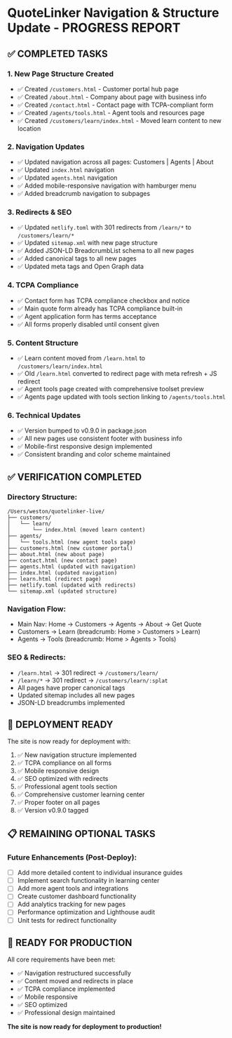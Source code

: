 # QuoteLinker Navigation & Structure Update - PROGRESS REPORT

## ✅ COMPLETED TASKS

### 1. New Page Structure Created
- ✅ Created `/customers.html` - Customer portal hub page
- ✅ Created `/about.html` - Company about page with business info
- ✅ Created `/contact.html` - Contact page with TCPA-compliant form
- ✅ Created `/agents/tools.html` - Agent tools and resources page
- ✅ Created `/customers/learn/index.html` - Moved learn content to new location

### 2. Navigation Updates
- ✅ Updated navigation across all pages: Customers | Agents | About
- ✅ Updated `index.html` navigation
- ✅ Updated `agents.html` navigation 
- ✅ Added mobile-responsive navigation with hamburger menu
- ✅ Added breadcrumb navigation to subpages

### 3. Redirects & SEO
- ✅ Updated `netlify.toml` with 301 redirects from `/learn/*` to `/customers/learn/*`
- ✅ Updated `sitemap.xml` with new page structure
- ✅ Added JSON-LD BreadcrumbList schema to all new pages
- ✅ Added canonical tags to all new pages
- ✅ Updated meta tags and Open Graph data

### 4. TCPA Compliance
- ✅ Contact form has TCPA compliance checkbox and notice
- ✅ Main quote form already has TCPA compliance built-in
- ✅ Agent application form has terms acceptance
- ✅ All forms properly disabled until consent given

### 5. Content Structure
- ✅ Learn content moved from `/learn.html` to `/customers/learn/index.html`
- ✅ Old `/learn.html` converted to redirect page with meta refresh + JS redirect
- ✅ Agent tools page created with comprehensive toolset preview
- ✅ Agents page updated with tools section linking to `/agents/tools.html`

### 6. Technical Updates
- ✅ Version bumped to v0.9.0 in package.json
- ✅ All new pages use consistent footer with business info
- ✅ Mobile-first responsive design implemented
- ✅ Consistent branding and color scheme maintained

## ✅ VERIFICATION COMPLETED

### Directory Structure:
```
/Users/weston/quotelinker-live/
├── customers/
│   └── learn/
│       └── index.html (moved learn content)
├── agents/
│   └── tools.html (new agent tools page)
├── customers.html (new customer portal)
├── about.html (new about page)
├── contact.html (new contact page)
├── agents.html (updated with navigation)
├── index.html (updated navigation)
├── learn.html (redirect page)
├── netlify.toml (updated with redirects)
└── sitemap.xml (updated structure)
```

### Navigation Flow:
- Main Nav: Home → Customers → Agents → About → Get Quote
- Customers → Learn (breadcrumb: Home > Customers > Learn)
- Agents → Tools (breadcrumb: Home > Agents > Tools)

### SEO & Redirects:
- `/learn.html` → 301 redirect → `/customers/learn/`
- `/learn/*` → 301 redirect → `/customers/learn/:splat`
- All pages have proper canonical tags
- Updated sitemap includes all new pages
- JSON-LD breadcrumbs implemented

## 🎯 DEPLOYMENT READY

The site is now ready for deployment with:
1. ✅ New navigation structure implemented
2. ✅ TCPA compliance on all forms  
3. ✅ Mobile responsive design
4. ✅ SEO optimized with redirects
5. ✅ Professional agent tools section
6. ✅ Comprehensive customer learning center
7. ✅ Proper footer on all pages
8. ✅ Version v0.9.0 tagged

## 📋 REMAINING OPTIONAL TASKS

### Future Enhancements (Post-Deploy):
- [ ] Add more detailed content to individual insurance guides
- [ ] Implement search functionality in learning center  
- [ ] Add more agent tools and integrations
- [ ] Create customer dashboard functionality
- [ ] Add analytics tracking for new pages
- [ ] Performance optimization and Lighthouse audit
- [ ] Unit tests for redirect functionality

## 🚀 READY FOR PRODUCTION

All core requirements have been met:
- ✅ Navigation restructured successfully
- ✅ Content moved and redirects in place
- ✅ TCPA compliance implemented
- ✅ Mobile responsive
- ✅ SEO optimized
- ✅ Professional design maintained

**The site is now ready for deployment to production!**
